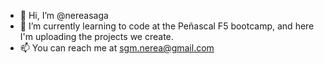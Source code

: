 - 👋 Hi, I’m @nereasaga
- 🌱 I’m currently learning to code at the Peñascal F5 bootcamp, and here I'm uploading the projects we create.
- 📫 You can reach me at sgm.nerea@gmail.com 

